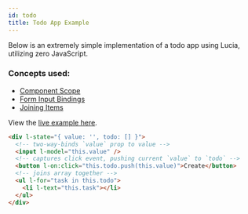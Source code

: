 ```yaml
---
id: todo
title: Todo App Example
---
```


Below is an extremely simple implementation of a todo app using Lucia, utilizing zero JavaScript.

### Concepts used:

- [Component Scope](/docs/essentials/components)
- [Form Input Bindings](/docs/essentials/formInputBindings)
- [Joining Items](/docs/essentials/joiningItems)

View the [live example here](https://codepen.io/aidenybai/pen/JjRrwjN).

```html
<div l-state="{ value: '', todo: [] }">
  <!-- two-way-binds `value` prop to value -->
  <input l-model="this.value" />
  <!-- captures click event, pushing current `value` to `todo` -->
  <button l-on:click="this.todo.push(this.value)">Create</button>
  <!-- joins array together -->
  <ul l-for="task in this.todo">
    <li l-text="this.task"></li>
  </ul>
</div>
```
